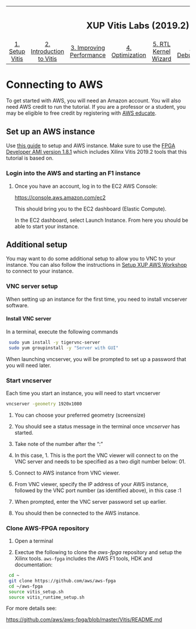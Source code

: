 <table style="width:100%">
  <tr>
    <th width="100%" colspan=8><h2>XUP Vitis Labs (2019.2)</h2></th>
  </tr>
  <tr>
    <td align="center"><a href="setup_vitis.md">1. Setup Vitis</a></td>
    <td align="center"><a href="GUI_Flow_lab.md">2. Introduction to Vitis</a></td>
    <td align="center"><a href="Improving_Performance_lab.md">3. Improving Performance</a></td>
    <td align="center"><a href="Optimization_lab.md">4. Optimization</a></td>
    <td align="center"><a href="rtl_kernel_wizard_lab.md">5. RTL Kernel Wizard</a></td>
    <td align="center"><a href="debug_lab.md">6. Debugging</a></td>
    <td align="center"><a href="Vision_lab.md">7. Vision Application</a></td>
    <td align="center"><a href="PYNQ_lab.md">8. PYNQ Lab</a></td>
  </tr>
</table>

# Connecting to AWS

To get started with AWS, you will need an Amazon account. You will also need AWS credit to run the tutorial. If you are a professor or a student, you may be eligible to free credit by registering with [AWS educate](https://aws.amazon.com/education/awseducate/).

## Set up an AWS instance

Use [this guide](https://docs.aws.amazon.com/efs/latest/ug/gs-step-one-create-ec2-resources.html) to setup and AWS instance. Make sure to use the [FPGA Developer AMI version 1.8.1](https://aws.amazon.com/marketplace/pp/B06VVYBLZZ/ref=portal_asin_url) which includes Xilinx Vitis 2019.2 tools that this tutorial is based on.

### Login into the AWS and starting an F1 instance

1. Once you have an account, log in to the EC2 AWS Console:

    https://console.aws.amazon.com/ec2

    This should bring you to the EC2 dashboard (Elastic Compute).

    In the EC2 dashboard, select Launch Instance. From here you should be able to start your instance.

## Additional setup

You may want to do some additional setup to allow you to VNC to your instance. You can also follow the instructions in [Setup XUP AWS Workshop](setup_xup_aws_workshop.md) to connect to your instance.

### VNC server setup

When setting up an instance for the first time, you need to install vncserver software.

#### Install VNC server
In a terminal, execute the following commands

```sh
 sudo yum install -y tigervnc-server
 sudo yum groupinstall -y "Server with GUI"
```

When launching vncserver, you will be prompted to set up a password that you will need later.

### Start vncserver

Each time you start an instance, you will need to start vncserver

```sh
vncserver -geometry 1920x1080
```

  1. You can choose your preferred geometry (screensize)

  1. You should see a status message in the terminal once *vncserver* has started.

  1. Take note of the number after the “:”

  1. In this case, 1. This is the port the VNC viewer will connect to on the VNC server and needs to be specified as a two digit number below: 01.

  1. Connect to AWS instance from VNC viewer.

  1. From VNC viewer, specify the IP address of your AWS instance, followed by the VNC port number (as identified above), in this case :1

  1. When prompted, enter the VNC server password set up earlier.

  1. You should then be connected to the AWS instance.

### Clone AWS-FPGA repository

1. Open a terminal

1. Exectue the following to clone the *aws-fpga* repository and setup the Xilinx tools. `aws-fpga` includes the AWS F1 tools, HDK and documentation:

  ```sh
   cd ~
   git clone https://github.com/aws/aws-fpga
   cd ~/aws-fpga                                         
   source vitis_setup.sh
   source vitis_runtime_setup.sh
  ```

For more details see:

https://github.com/aws/aws-fpga/blob/master/Vitis/README.md
